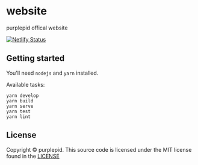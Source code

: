# website
purplepid offical website

[![Netlify Status](https://api.netlify.com/api/v1/badges/6c3eb757-3173-4c9f-a355-ed7411163b2c/deploy-status)](https://app.netlify.com/sites/purplepid/deploys)

## Getting started

You'll need `nodejs` and `yarn` installed.

Available tasks:
```
yarn develop
yarn build
yarn serve
yarn test
yarn lint
```

## License

Copyright © purplepid. This source code is licensed under the MIT
license found in the [LICENSE](https://github.com/purplepid/website/blob/master/LICENSE)
